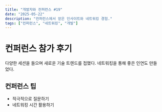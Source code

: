 ```yaml
---
title: "개발자와 컨퍼런스 #19"
date: "2025-05-22"
description: "컨퍼런스에서 얻은 인사이트와 네트워킹 경험."
tags: ["컨퍼런스", "네트워킹", "개발"]
---
```


# 컨퍼런스 참가 후기

다양한 세션을 들으며 새로운 기술 트렌드를 접했다. 네트워킹을 통해 좋은 인연도 만들었다.

## 컨퍼런스 팁

- 적극적으로 질문하기
- 네트워킹 시간 활용하기
